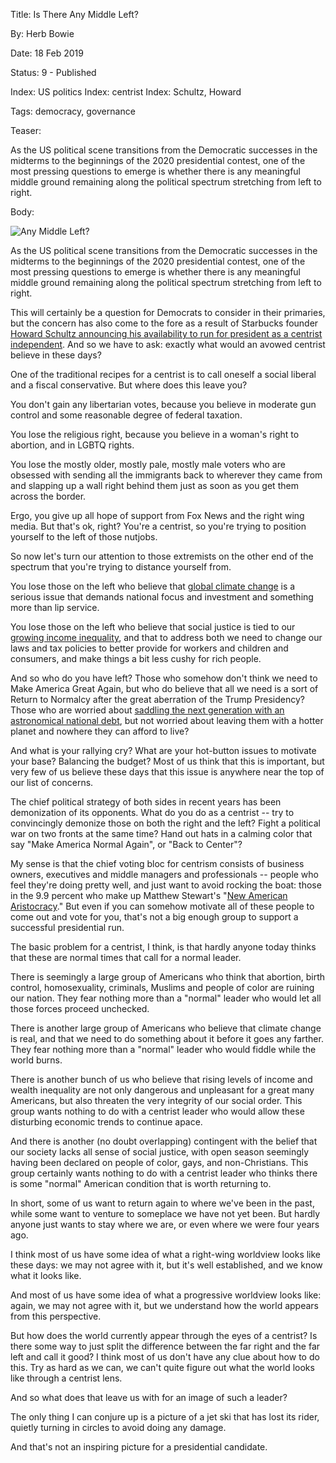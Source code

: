 Title: Is There Any Middle Left?

By:    Herb Bowie

Date:  18 Feb 2019

Status: 9 - Published

Index: US politics
Index: centrist
Index: Schultz, Howard

Tags: democracy, governance

Teaser:

As the US political scene transitions from the Democratic successes in the midterms to the beginnings of the 2020 presidential contest, one of the most pressing questions to emerge is whether there is any meaningful middle ground remaining along the political spectrum stretching from left to right. 

Body:

<p><img src="https://Practopian.org/images/any-middle-left.jpg" alt="Any Middle Left?" title="Any Middle Left?" /></p>

As the US political scene transitions from the Democratic successes in the midterms to the beginnings of the 2020 presidential contest, one of the most pressing questions to emerge is whether there is any meaningful middle ground remaining along the political spectrum stretching from left to right. 

This will certainly be a question for Democrats to consider in their primaries, but the concern has also come to the fore as a result of Starbucks founder [Howard Schultz announcing his availability to run for president as a centrist independent][schultz]. And so we have to ask: exactly what would an avowed centrist believe in these days?

One of the traditional recipes for a centrist is to call oneself a social liberal and a fiscal conservative. But where does this leave you?  

You don't gain any libertarian votes, because you believe in moderate gun control and some reasonable degree of federal taxation. 

You lose the religious right, because you believe in a woman's right to abortion, and in LGBTQ rights. 

You lose the mostly older, mostly pale, mostly male voters who are obsessed with sending all the immigrants back to wherever they came from and slapping up a wall right behind them just as soon as you get them across the border. 

Ergo, you give up all hope of support from Fox News and the right wing media. But that's ok, right? You're a centrist, so you're trying to position yourself to the left of those nutjobs.

So now let's turn our attention to those extremists on the other end of the spectrum that you're trying to distance yourself from. 

You lose those on the left who believe that [global climate change][climate] is a serious issue that demands national focus and investment and something more than lip service. 

You lose those on the left who believe that social justice is tied to our [growing income inequality][inequality], and that to address both we need to change our laws and tax policies to better provide for workers and children and consumers, and make things a bit less cushy for rich people.

And so who do you have left? Those who somehow don't think we need to Make America Great Again, but who do believe that all we need is a sort of Return to Normalcy after the great aberration of the Trump Presidency? Those who are worried about [saddling the next generation with an astronomical national debt][debt], but not worried about leaving them with a hotter planet and nowhere they can afford to live?  

And what is your rallying cry? What are your hot-button issues to motivate your base? Balancing the budget?  Most of us think that this is important, but very few of us believe these days that this issue is anywhere near the top of our list of concerns. 

The chief political strategy of both sides in recent years has been demonization of its opponents. What do you do as a centrist -- try to convincingly demonize those on both the right and the left? Fight a political war on two fronts at the same time? Hand out hats in a calming color that say "Make America Normal Again", or "Back to Center"? 

My sense is that the chief voting bloc for centrism consists of business owners, executives and middle managers and professionals -- people who feel they're doing pretty well, and just want to avoid rocking the boat: those in the 9.9 percent who make up Matthew Stewart's "[New American Aristocracy][stewart]." But even if you can somehow motivate all of these people to come out and vote for you, that's not a big enough group to support a successful presidential run.  

The basic problem for a centrist, I think, is that hardly anyone today thinks that these are normal times that call for a normal leader. 

There is seemingly a large group of Americans who think that abortion, birth control, homosexuality, criminals, Muslims and people of color are ruining our nation. They fear nothing more than a "normal" leader who would let all those forces proceed unchecked. 

There is another large group of Americans who believe that climate change is real, and that we need to do something about it before it goes any farther. They fear nothing more than a "normal" leader who would fiddle while the world burns. 

There is another bunch of us who believe that rising levels of income and wealth inequality are not only dangerous and unpleasant for a great many Americans, but also threaten the very integrity of our social order. This group wants nothing to do with a centrist leader who would allow these disturbing economic trends to continue apace. 

And there is another (no doubt overlapping) contingent with the belief that our society lacks all sense of social justice, with open season seemingly having been declared on people of color, gays, and non-Christians. This group certainly wants nothing to do with a centrist leader who thinks there is some "normal" American condition that is worth returning to. 

In short, some of us want to return again to where we've been in the past, while some want to venture to someplace we have not yet been. But hardly anyone just wants to stay where we are, or even where we were four years ago.  

I think most of us have some idea of what a right-wing worldview looks like these days: we may not agree with it, but it's well established, and we know what it looks like. 

And most of us have some idea of what a progressive worldview looks like: again, we may not agree with it, but we understand how the world appears from this perspective. 

But how does the world currently appear through the eyes of a centrist? Is there some way to just split the difference between the far right and the far left and call it good? I think most of us don't have any clue about how to do this. Try as hard as we can, we can't quite figure out what the world looks like through a centrist lens. 

And so what does that leave us with for an image of such a leader? 

The only thing I can conjure up is a picture of a jet ski that has lost its rider, quietly turning in circles to avoid doing any damage.

And that's not an inspiring picture for a presidential candidate. 

[climate]: https://www.cbsnews.com/news/climate-change-public-opinion-more-americans-convinced-having-impact-on-world/

[debt]: https://www.nytimes.com/2019/02/11/opinion/debt-tax-democrats-presidential-elections.html

[inequality]: https://www.washingtonpost.com/business/2019/02/07/federal-reserve-chair-calls-income-inequality-americas-biggest-challenge-next-years/

[schultz]: https://www.washingtonpost.com/politics/howard-schultz-challenge-to-democrats-nominate-a-centrist-for-president-and-ill-abandon-my-independent-campaign/2019/02/14/208c25de-309d-11e9-813a-0ab2f17e305b_story.html

[stewart]: https://www.theatlantic.com/magazine/archive/2018/06/the-birth-of-a-new-american-aristocracy/559130/
